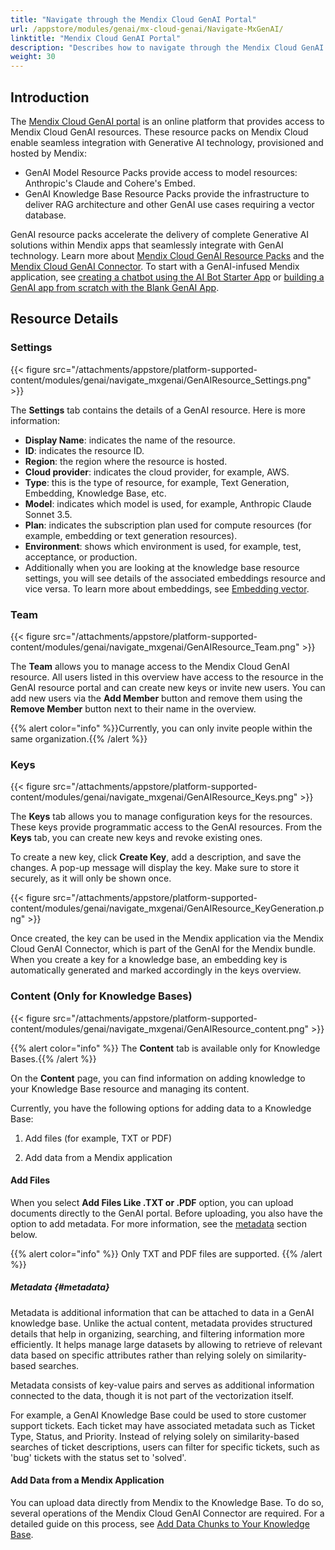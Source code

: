 ```yaml
---
title: "Navigate through the Mendix Cloud GenAI Portal"
url: /appstore/modules/genai/mx-cloud-genai/Navigate-MxGenAI/
linktitle: "Mendix Cloud GenAI Portal"
description: "Describes how to navigate through the Mendix Cloud GenAI Portal."
weight: 30
---
```


## Introduction

The [Mendix Cloud GenAI portal](https://genai.home.mendix.com/) is an online platform that provides access to Mendix Cloud GenAI resources. These resource packs on Mendix Cloud enable seamless integration with Generative AI technology, provisioned and hosted by Mendix: 

* GenAI Model Resource Packs provide access to model resources: Anthropic's  Claude and Cohere's Embed. 
* GenAI Knowledge Base Resource Packs provide the infrastructure to deliver RAG architecture and other GenAI use cases requiring a vector database. 

GenAI resource packs accelerate the delivery of complete Generative AI solutions within Mendix apps that seamlessly integrate with GenAI technology. Learn more about [Mendix Cloud GenAI Resource Packs](https://docs.mendix.com/appstore/modules/genai/mx-cloud-genai/resource-packs/) and the [Mendix Cloud GenAI Connector](/appstore/modules/genai/mx-cloud-genai/MxGenAI-connector/). To start with a GenAI-infused Mendix application, see [creating a chatbot using the AI Bot Starter App](https://docs.mendix.com/appstore/modules/genai/using-genai/starter-template/) or [building a GenAI app from scratch with the Blank GenAI App](https://docs.mendix.com/appstore/modules/genai/using-genai/blank-app/). 

## Resource Details 

### Settings

{{< figure src="/attachments/appstore/platform-supported-content/modules/genai/navigate_mxgenai/GenAIResource_Settings.png" >}}

The **Settings** tab contains the details of a GenAI resource. Here is more information:

* **Display Name**: indicates the name of the resource.
* **ID**: indicates the resource ID.
* **Region**: the region where the resource is hosted.
* **Cloud provider**: indicates the cloud provider, for example, AWS.
* **Type**: this is the type of resource, for example, Text Generation, Embedding, Knowledge Base, etc.
* **Model**: indicates which model is used, for example, Anthropic Claude Sonnet 3.5.
* **Plan**: indicates the subscription plan used for compute resources (for example, embedding or text generation resources).
* **Environment**: shows which environment is used, for example, test, acceptance, or production.
* Additionally when you are looking at the knowledge base resource settings, you will see details of the associated embeddings resource and vice versa. To learn more about embeddings,  see [Embedding vector](https://docs.mendix.com/appstore/modules/genai/rag/#embedding-vector).

### Team

{{< figure src="/attachments/appstore/platform-supported-content/modules/genai/navigate_mxgenai/GenAIResource_Team.png" >}}

The **Team** allows you to manage access to the Mendix Cloud GenAI resource. All users listed in this overview have access to the resource in the GenAI resource portal and can create new keys or invite new users. You can add new users via the **Add Member** button and remove them using the **Remove Member** button next to their name in the overview.

{{% alert color="info" %}}Currently, you can only invite people within the same organization.{{% /alert %}} 

### Keys

{{< figure src="/attachments/appstore/platform-supported-content/modules/genai/navigate_mxgenai/GenAIResource_Keys.png" >}}

The **Keys** tab allows you to manage configuration keys for the resources. These keys provide programmatic access to the GenAI resources. From the **Keys** tab, you can create new keys and revoke existing ones.  

To create a new key, click **Create Key**, add a description, and save the changes. A pop-up message will display the key. Make sure to store it securely, as it will only be shown once.

{{< figure src="/attachments/appstore/platform-supported-content/modules/genai/navigate_mxgenai/GenAIResource_KeyGeneration.png" >}}

Once created, the key can be used in the Mendix application via the Mendix Cloud GenAI Connector, which is part of the GenAI for the Mendix bundle. When you create a key for a knowledge base, an embedding key is automatically generated and marked accordingly in the keys overview.

### Content (Only for Knowledge Bases)

{{< figure src="/attachments/appstore/platform-supported-content/modules/genai/navigate_mxgenai/GenAIResource_content.png" >}}

{{% alert color="info" %}} The **Content** tab is available only for Knowledge Bases.{{% /alert %}} 

On the **Content** page, you can find information on adding knowledge to your Knowledge Base resource and managing its content.

Currently, you have the following options for adding data to a Knowledge Base:

1. Add files (for example, TXT or PDF)

2. Add data from a Mendix application

#### Add Files 

When you select **Add Files Like .TXT or .PDF** option, you can upload documents directly to the GenAI portal. Before uploading, you also have the option to add metadata. For more information, see the [metadata](#metadata) section below.

{{% alert color="info" %}} Only TXT and PDF files are supported. {{% /alert %}} 

##### Metadata {#metadata}

Metadata is additional information that can be attached to data in a GenAI knowledge base. Unlike the actual content, metadata provides structured details that help in organizing, searching, and filtering information more efficiently. It helps manage large datasets by allowing to retrieve of relevant data based on specific attributes rather than relying solely on similarity-based searches.  

Metadata consists of key-value pairs and serves as additional information connected to the data, though it is not part of the vectorization itself.

For example, a GenAI Knowledge Base could be used to store customer support tickets. Each ticket may have associated metadata such as Ticket Type, Status, and Priority. Instead of relying solely on similarity-based searches of ticket descriptions, users can filter for specific tickets, such as 'bug' tickets with the status set to 'solved'.

#### Add Data from a Mendix Application

You can upload data directly from Mendix to the Knowledge Base. To do so, several operations of the Mendix Cloud GenAI Connector are required. For a detailed guide on this process, see [Add Data Chunks to Your Knowledge Base](/appstore/modules/genai/mx-cloud-genai/MxGenAI-connector/#add-data-chunks-to-your-knowledge-base).
